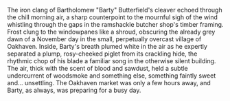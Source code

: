 The iron clang of Bartholomew "Barty" Butterfield's cleaver echoed through the chill morning air, a sharp counterpoint to the mournful sigh of the wind whistling through the gaps in the ramshackle butcher shop's timber framing.  Frost clung to the windowpanes like a shroud, obscuring the already grey dawn of a November day in the small, perpetually overcast village of Oakhaven.  Inside, Barty's breath plumed white in the air as he expertly separated a plump, rosy-cheeked piglet from its crackling hide, the rhythmic chop of his blade a familiar song in the otherwise silent building. The air, thick with the scent of blood and sawdust, held a subtle undercurrent of woodsmoke and something else, something faintly sweet and… unsettling.  The Oakhaven market was only a few hours away, and Barty, as always, was preparing for a busy day.
